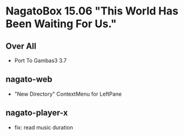 # NagatoBox 15.06 "This World Has Been Waiting For Us."

## Over All

+ Port To Gambas3 3.7

## nagato-web

+ "New Directory" ContextMenu for LeftPane

## nagato-player-x

+ fix: read music duration